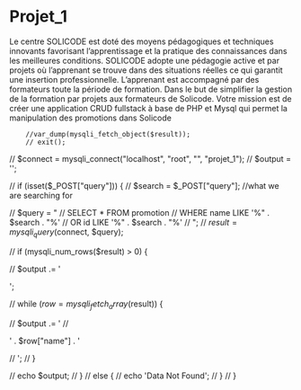 # Projet_1
   
Le centre SOLICODE est doté des moyens pédagogiques et techniques innovants favorisant l’apprentissage et la pratique des connaissances dans les meilleures conditions. SOLICODE adopte une pédagogie active et par projets où l’apprenant se trouve dans des situations réelles ce qui garantit une insertion professionnelle. L’apprenant est accompagné par des formateurs toute la période de formation.
Dans le but de simplifier la gestion de la formation par projets aux formateurs de Solicode. Votre mission est de créer une application CRUD fullstack à base de PHP et Mysql qui permet la manipulation des promotions dans Solicode


        //var_dump(mysqli_fetch_object($result));
        // exit();

// $connect = mysqli_connect("localhost", "root", "", "projet_1");
// $output = '';

// if (isset($_POST["query"])) {
// 	$search = $_POST["query"];  //what we are searching for

// 	$query = "
// 	SELECT * FROM promotion 
// 	WHERE name LIKE '%" . $search . "%'
// 	OR id LIKE '%" . $search . "%' 
// 	";
// 	$result = mysqli_query($connect, $query);

// 	if (mysqli_num_rows($result) > 0) {

// 		$output .= '<div>';

// 		while ($row = mysqli_fetch_array($result)) {

// 			$output .= '
// 			<p>' . $row["name"] . '</p>
// 			';
// 		}

// 		echo $output;
// 	}
// 	else {
// 		echo 'Data Not Found';
// 	}
// }